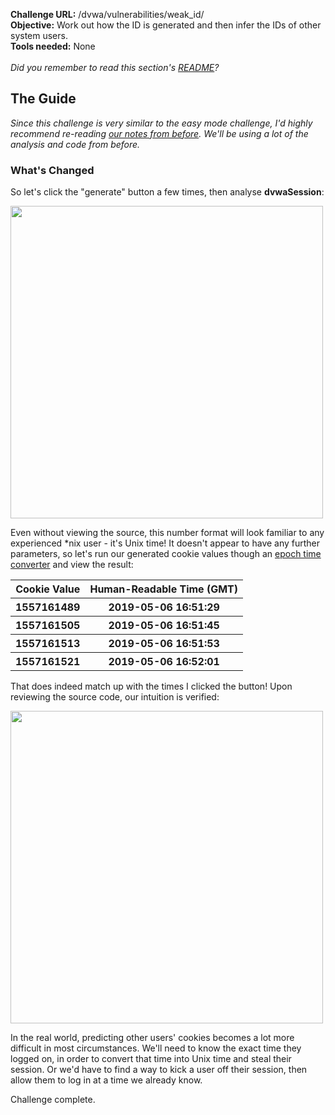 <b>Challenge URL:</b> /dvwa/vulnerabilities/weak_id/
<br>
<b>Objective:</b> Work out how the ID is generated and then infer the IDs of other system users. 
<br>
<b>Tools needed:</b> None
<br><br>
<i>Did you remember to read this section's <a href="https://github.com/mrudnitsky/dvwa-guide-2019/blob/master/medium/README.md" target="_blank">README</a>?</i>

<h2><b>The Guide</b></h2>

<i>Since this challenge is very similar to the easy mode challenge, I'd highly recommend re-reading <a href="https://github.com/mrudnitsky/dvwa-guide-2019/blob/master/low/Challenge%2009:%20Weak%20Session%20IDs.md" target="_blank">our notes from before</a>. We'll be using a lot of the analysis and code from before.</i>

<h3><b>What's Changed</b></h3>

So let's click the "generate" button a few times, then analyse <b>dvwaSession</b>:

<img src="https://github.com/mrudnitsky/dvwa-guide-2019/blob/master/medium/screenshots/weakcookie.png" width="500">

Even without viewing the source, this number format will look familiar to any experienced *nix user - it's Unix time! It doesn't appear to have any further parameters, so let's run our generated cookie values though an <a href="https://www.epochconverter.com/" target="_blank">epoch time converter</a> and view the result:

<table style="width:100%">
  <tr>
    <th><b>Cookie Value</b></th>
    <th><b>Human-Readable Time (GMT)</b></th>
  </tr>
  <tr>
    <th>1557161489</th>
    <th>2019-05-06 16:51:29</th>
  </tr>
  <tr>
    <th>1557161505</th>
    <th>2019-05-06 16:51:45</th>
  </tr>
    <th>1557161513</th>
    <th>2019-05-06 16:51:53</th>
  </tr>
  </tr>
    <th>1557161521</th>
    <th>2019-05-06 16:52:01</th>
  </tr>
</table>

That does indeed match up with the times I clicked the button! Upon reviewing the source code, our intuition is verified:

<img src="https://github.com/mrudnitsky/dvwa-guide-2019/blob/master/medium/screenshots/weaksource.png" width="500">

In the real world, predicting other users' cookies becomes a lot more difficult in most circumstances. We'll need to know the exact time they logged on, in order to convert that time into Unix time and steal their session. Or we'd have to find a way to kick a user off their session, then allow them to log in at a time we already know.

Challenge complete.
